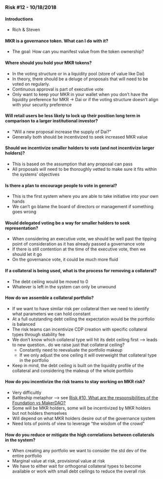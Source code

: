 ### Risk #12 - 10/18/2018
#### Introductions
* Rich & Steven

#### MKR is a governance token. What can I do with it?
* The goal: How can you manifest value from the token ownership?

#### Where should you hold your MKR tokens?
* In the voting structure or in a liquidity pool (store of value like Dai)
* In theory, there should be a deluge of proposals that will need to be voted on regularly.
* Continuous approval is part of executive vote
* Only want to keep your MKR in your wallet when you don’t have the liquidity preference for MKR -> Dai or if the voting structure doesn’t align with your security preference

#### Will retail users be less likely to lock up their position long term in comparison to a larger institutional investor?
* "Will a new proposal increase the supply of Dai?"
* Generally both should be incentivized to seek increased MKR value

#### Should we incentivize smaller holders to vote (and not incentivize larger holders)?
* This is based on the assumption that any proposal can pass
* All proposals will need to be thoroughly vetted to make sure it fits within the systems’ objectives

#### Is there a plan to encourage people to vote in general?
* This is the first system where you are able to take initiative into your own hands
* We can’t go blame the board of directors or management if something goes wrong

#### Would delegated voting be a way for smaller holders to seek representation?
* When considering an executive vote, we should be well past the tipping point of consideration as it has already passed a governance vote
* If there is still contention at the time of the executive vote, then we should let it go
* On the governance vote, it could be much more fluid

#### If a collateral is being used, what is the process for removing a collateral?
* The debt ceiling would be moved to 0
* Whatever is left in the system can only be unwound

#### How do we assemble a collateral portfolio?
* If we want to have similar risk per collateral then we need to identify what parameters we can hold constant
* At a full outstanding debt ceiling the expectation would be the portfolio is balanced
* The risk teams can incentivize CDP creation with specific collateral types through stability fee
* We don’t know which collateral type will hit its debt ceiling first —> leads to new question.. do we raise just that collateral ceiling?
    * Constantly need to reevaluate the portfolio makeup
    * If we only adjust the one ceiling it will overweight that collateral type in the portfolio
* Keep in mind, the debt ceiling is built on the liquidity profile of the collateral and considering the makeup of the whole portfolio

#### How do you incentivize the risk teams to stay working on MKR risk?
* Very difficultly
* Battleship metaphor —> see [Risk #10, What are the responsibilities of the Foundation vs MakerDAO?](https://github.com/scottrepreneur/maker-minutes/blob/master/risk_10.md)
* Some will be MKR holders, some will be incentivized by MKR holders but not holders themselves
* Will depend on what MKR holders desire out of the governance system
* Need lots of points of view to leverage “the wisdom of the crowd"

#### How do you reduce or mitigate the high correlations between collaterals in the system?
* When creating any portfolio we want to consider the std dev of the entire portfolio
* Marginal value at risk, provisional value at risk
* We have to either wait for orthogonal collateral types to become available or work with small debt ceilings to reduce the overall risk


